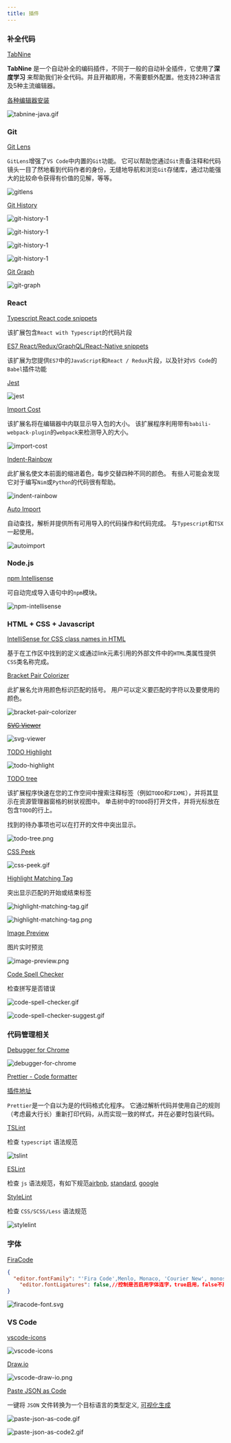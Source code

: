 ```yaml
---
title: 插件
---
```


### 补全代码

[TabNine](https://marketplace.visualstudio.com/items?itemName=TabNine.tabnine-vscode)

**TabNine** 是一个自动补全的编码插件，不同于一般的自动补全插件，它使用了**深度学习** 来帮助我们补全代码。并且开箱即用，不需要额外配置。他支持23种语言及5种主流编辑器。

[各种编辑器安装](https://www.tabnine.com/install)

![tabnine-java.gif](./images/tabnine-java.gif)

### Git

[Git Lens](https://marketplace.visualstudio.com/items?itemName=eamodio.gitlens)

`GitLens`增强了`VS Code`中内置的`Git`功能。 它可以帮助您通过`Git`责备注释和代码镜头一目了然地看到代码作者的身份，无缝地导航和浏览`Git`存储库，通过功能强大的比较命令获得有价值的见解，等等。

![gitlens](./images/gitlens.gif)

[Git History](https://marketplace.visualstudio.com/items?itemName=donjayamanne.githistory)

![git-history-1](./images/git-history-1.gif)

![git-history-1](./images/git-history-2.gif)

![git-history-1](./images/git-history-3.gif)

![git-history-1](./images/git-history-4.gif)

[Git Graph](https://marketplace.visualstudio.com/items?itemName=mhutchie.git-graph)

![git-graph](./images/git-graph.gif)

### React

[Typescript React code snippets](https://marketplace.visualstudio.com/items?itemName=infeng.vscode-react-typescript)

该扩展包含`React with Typescript`的代码片段

[ES7 React/Redux/GraphQL/React-Native snippets](https://marketplace.visualstudio.com/items?itemName=dsznajder.es7-react-js-snippets)

该扩展为您提供`ES7`中的`JavaScript`和`React / Redux`片段，以及针对`VS Code`的`Babel`插件功能

[Jest](https://marketplace.visualstudio.com/items?itemName=Orta.vscode-jest)

![jest](./images/jest.gif)

[Import Cost](https://marketplace.visualstudio.com/items?itemName=wix.vscode-import-cost)

该扩展名将在编辑器中内联显示导入包的大小。 该扩展程序利用带有`babili-webpack-plugin`的`webpack`来检测导入的大小。

![import-cost](./images/import-cost.gif)

[Indent-Rainbow](https://marketplace.visualstudio.com/items?itemName=oderwat.indent-rainbow)

此扩展名使文本前面的缩进着色，每步交替四种不同的颜色。 有些人可能会发现它对于编写`Nim`或`Python`的代码很有帮助。

![indent-rainbow](./images/indent-rainbow.png)

[Auto Import](https://marketplace.visualstudio.com/items?itemName=steoates.autoimport)

自动查找，解析并提供所有可用导入的代码操作和代码完成。 与`Typescript`和`TSX`一起使用。

![autoimport](./images/autoimport.gif)

### Node.js

[npm Intellisense](https://marketplace.visualstudio.com/items?itemName=christian-kohler.npm-intellisense)

可自动完成导入语句中的`npm`模块。

![npm-intellisense](./images/npm-intellisense.gif)

### HTML + CSS + Javascript

[IntelliSense for CSS class names in HTML](https://marketplace.visualstudio.com/items?itemName=Zignd.html-css-class-completion)

基于在工作区中找到的定义或通过link元素引用的外部文件中的`HTML`类属性提供`CSS`类名称完成。

[Bracket Pair Colorizer](https://marketplace.visualstudio.com/items?itemName=CoenraadS.bracket-pair-colorizer)

此扩展名允许用颜色标识匹配的括号。 用户可以定义要匹配的字符以及要使用的颜色。

![bracket-pair-colorizer](./images/bracket-pair-colorizer.png)

~~[SVG Viewer](https://marketplace.visualstudio.com/items?itemName=cssho.vscode-svgviewer)~~

![svg-viewer](./images/svg-viewer.gif)

[TODO Highlight](https://marketplace.visualstudio.com/items?itemName=wayou.vscode-todo-highlight)

![todo-highlight](./images/todo-highlight.png)

[TODO tree](https://marketplace.visualstudio.com/items?itemName=Gruntfuggly.todo-tree)

该扩展程序快速在您的工作空间中搜索注释标签（例如`TODO`和`FIXME`），并将其显示在资源管理器窗格的树状视图中。 单击树中的`TODO`将打开文件，并将光标放在包含`TODO`的行上。

找到的待办事项也可以在打开的文件中突出显示。

![todo-tree.png](./images/todo-tree.png)

[CSS Peek](https://marketplace.visualstudio.com/items?itemName=pranaygp.vscode-css-peek)

![css-peek.gif](./images/css-peek.gif)

[Highlight Matching Tag](https://marketplace.visualstudio.com/items?itemName=vincaslt.highlight-matching-tag)

突出显示匹配的开始或结束标签

![highlight-matching-tag.gif](./images/highlight-matching-tag.gif)

![highlight-matching-tag.png](./images/highlight-matching-tag.png)

[Image Preview](https://marketplace.visualstudio.com/items?itemName=kisstkondoros.vscode-gutter-preview)

图片实时预览

![image-preview.png](./images/image-preview.png)

[Code Spell Checker](https://marketplace.visualstudio.com/items?itemName=streetsidesoftware.code-spell-checker)

检查拼写是否错误

![code-spell-checker.gif](./images/code-spell-checker.gif)

![code-spell-checker-suggest.gif](./images/code-spell-checker-suggest.gif)

### 代码管理相关

[Debugger for Chrome](https://marketplace.visualstudio.com/items?itemName=msjsdiag.debugger-for-chrome)

![debugger-for-chrome](./images/debugger-for-chrome.gif)

[Prettier - Code formatter](https://prettier.io/)

[插件地址](https://marketplace.visualstudio.com/items?itemName=esbenp.prettier-vscode)

`Prettier`是一个自以为是的代码格式化程序。 它通过解析代码并使用自己的规则（考虑最大行长）重新打印代码，从而实现一致的样式，并在必要时包装代码。

[TSLint](https://marketplace.visualstudio.com/items?itemName=ms-vscode.vscode-typescript-tslint-plugin)

检查 `typescript` 语法规范

![tslint](./images/tslint.png)

[ESLint](https://marketplace.visualstudio.com/items?itemName=dbaeumer.vscode-eslint)

检查 `js` 语法规范，有如下规范[airbnb](https://www.npmjs.com/package/eslint-config-airbnb), [standard](https://github.com/standard/eslint-config-standard), [google](https://github.com/google/eslint-config-google)

[StyleLint](https://marketplace.visualstudio.com/items?itemName=dbaeumer.vscode-eslint)

检查 `CSS/SCSS/Less` 语法规范

![stylelint](./images/stylelint.png)

### 字体

[FiraCode](https://github.com/tonsky/FiraCode)

```json
{
  "editor.fontFamily": "'Fira Code',Menlo, Monaco, 'Courier New', monospace", // 设置字体显示
	"editor.fontLigatures": false,//控制是否启用字体连字，true启用，false不启用
}
```

![firacode-font.svg](./images/firacode-font.svg)

### VS Code

[vscode-icons](https://marketplace.visualstudio.com/items?itemName=robertohuertasm.vscode-icons)

![vscode-icons](./images/vscode-icons.gif)

[Draw.io](https://marketplace.visualstudio.com/items?itemName=hediet.vscode-drawio)

![vscode-draw-io.png](./images/vscode-draw-io.png)

[Paste JSON as Code](https://marketplace.visualstudio.com/items?itemName=quicktype.quicktype)

一键将 `JSON` 文件转换为一个目标语言的类型定义, [可视化生成](https://app.quicktype.io/)

![paste-json-as-code.gif](./images/paste-json-as-code.gif)

![paste-json-as-code2.gif](./images/paste-json-as-code2.gif)